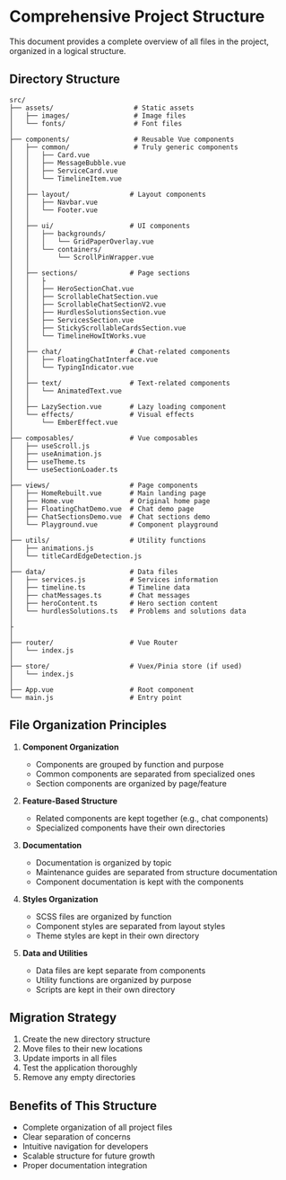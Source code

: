 # Comprehensive Project Structure

This document provides a complete overview of all files in the project, organized in a logical structure.

## Directory Structure

```
src/
├── assets/                    # Static assets
│   ├── images/                # Image files
│   └── fonts/                 # Font files
│
├── components/                # Reusable Vue components
│   ├── common/                # Truly generic components
│   │   ├── Card.vue
│   │   ├── MessageBubble.vue
│   │   ├── ServiceCard.vue
│   │   └── TimelineItem.vue
│   │
│   ├── layout/               # Layout components
│   │   ├── Navbar.vue
│   │   └── Footer.vue
│   │
│   ├── ui/                   # UI components
│   │   ├── backgrounds/
│   │   │   └── GridPaperOverlay.vue
│   │   └── containers/
│   │       └── ScrollPinWrapper.vue
│   │
│   ├── sections/             # Page sections
│   │   ├
│   │   ├── HeroSectionChat.vue
│   │   ├── ScrollableChatSection.vue
│   │   ├── ScrollableChatSectionV2.vue
│   │   ├── HurdlesSolutionsSection.vue
│   │   ├── ServicesSection.vue
│   │   ├── StickyScrollableCardsSection.vue
│   │   └── TimelineHowItWorks.vue
│   │
│   ├── chat/                 # Chat-related components
│   │   ├── FloatingChatInterface.vue
│   │   └── TypingIndicator.vue
│   │
│   ├── text/                 # Text-related components
│   │   └── AnimatedText.vue
│   │
│   ├── LazySection.vue       # Lazy loading component
│   └── effects/              # Visual effects
│       └── EmberEffect.vue
│
├── composables/              # Vue composables
│   ├── useScroll.js
│   ├── useAnimation.js
│   ├── useTheme.ts
│   └── useSectionLoader.ts
│
├── views/                    # Page components
│   ├── HomeRebuilt.vue       # Main landing page
│   ├── Home.vue              # Original home page
│   ├── FloatingChatDemo.vue  # Chat demo page
│   ├── ChatSectionsDemo.vue  # Chat sections demo
│   └── Playground.vue        # Component playground
│
├── utils/                    # Utility functions
│   ├── animations.js
│   └── titleCardEdgeDetection.js
│
├── data/                     # Data files
│   ├── services.js           # Services information
│   ├── timeline.ts           # Timeline data
│   ├── chatMessages.ts       # Chat messages
│   ├── heroContent.ts        # Hero section content
│   └── hurdlesSolutions.ts   # Problems and solutions data
│
├
│
├── router/                   # Vue Router
│   └── index.js
│
├── store/                    # Vuex/Pinia store (if used)
│   └── index.js
│
├── App.vue                   # Root component
└── main.js                   # Entry point
```

## File Organization Principles

1. **Component Organization**
   - Components are grouped by function and purpose
   - Common components are separated from specialized ones
   - Section components are organized by page/feature

2. **Feature-Based Structure**
   - Related components are kept together (e.g., chat components)
   - Specialized components have their own directories

3. **Documentation**
   - Documentation is organized by topic
   - Maintenance guides are separated from structure documentation
   - Component documentation is kept with the components

4. **Styles Organization**
   - SCSS files are organized by function
   - Component styles are separated from layout styles
   - Theme styles are kept in their own directory

5. **Data and Utilities**
   - Data files are kept separate from components
   - Utility functions are organized by purpose
   - Scripts are kept in their own directory

## Migration Strategy

1. Create the new directory structure
2. Move files to their new locations
3. Update imports in all files
4. Test the application thoroughly
5. Remove any empty directories

## Benefits of This Structure

- Complete organization of all project files
- Clear separation of concerns
- Intuitive navigation for developers
- Scalable structure for future growth
- Proper documentation integration